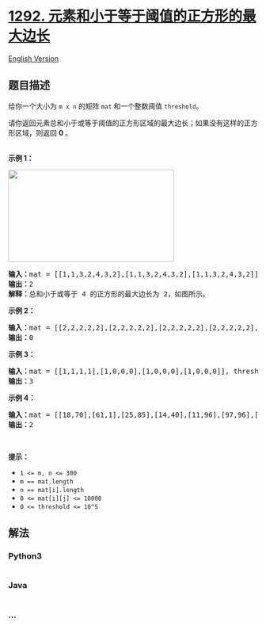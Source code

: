 # [1292. 元素和小于等于阈值的正方形的最大边长](https://leetcode-cn.com/problems/maximum-side-length-of-a-square-with-sum-less-than-or-equal-to-threshold)

[English Version](/solution/1200-1299/1292.Maximum%20Side%20Length%20of%20a%20Square%20with%20Sum%20Less%20than%20or%20Equal%20to%20Threshold/README_EN.md)

## 题目描述

<!-- 这里写题目描述 -->

<p>给你一个大小为 <code>m x n</code> 的矩阵 <code>mat</code> 和一个整数阈值 <code>threshold</code>。</p>

<p>请你返回元素总和小于或等于阈值的正方形区域的最大边长；如果没有这样的正方形区域，则返回 <strong>0 </strong>。<br />
 </p>

<p><strong>示例 1：</strong></p>

<p><img alt="" src="https://assets.leetcode-cn.com/aliyun-lc-upload/uploads/2019/12/15/e1.png" style="height: 186px; width: 335px;" /></p>

<pre>
<strong>输入：</strong>mat = [[1,1,3,2,4,3,2],[1,1,3,2,4,3,2],[1,1,3,2,4,3,2]], threshold = 4
<strong>输出：</strong>2
<strong>解释：</strong>总和小于或等于 4 的正方形的最大边长为 2，如图所示。
</pre>

<p><strong>示例 2：</strong></p>

<pre>
<strong>输入：</strong>mat = [[2,2,2,2,2],[2,2,2,2,2],[2,2,2,2,2],[2,2,2,2,2],[2,2,2,2,2]], threshold = 1
<strong>输出：</strong>0
</pre>

<p><strong>示例 3：</strong></p>

<pre>
<strong>输入：</strong>mat = [[1,1,1,1],[1,0,0,0],[1,0,0,0],[1,0,0,0]], threshold = 6
<strong>输出：</strong>3
</pre>

<p><strong>示例 4：</strong></p>

<pre>
<strong>输入：</strong>mat = [[18,70],[61,1],[25,85],[14,40],[11,96],[97,96],[63,45]], threshold = 40184
<strong>输出：</strong>2
</pre>

<p> </p>

<p><strong>提示：</strong></p>

<ul>
	<li><code>1 <= m, n <= 300</code></li>
	<li><code>m == mat.length</code></li>
	<li><code>n == mat[i].length</code></li>
	<li><code>0 <= mat[i][j] <= 10000</code></li>
	<li><code>0 <= threshold <= 10^5</code></li>
</ul>


## 解法

<!-- 这里可写通用的实现逻辑 -->

<!-- tabs:start -->

### **Python3**

<!-- 这里可写当前语言的特殊实现逻辑 -->

```python

```

### **Java**

<!-- 这里可写当前语言的特殊实现逻辑 -->

```java

```

### **...**

```

```

<!-- tabs:end -->
